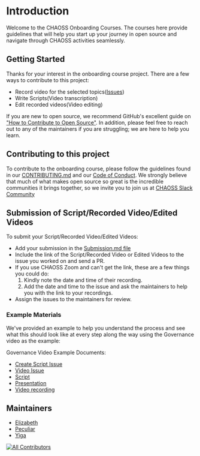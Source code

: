 # Introduction

Welcome to the CHAOSS Onboarding Courses. The courses here provide guidelines that will help you start up your journey in open source and navigate through CHAOSS activities seamlessly.

## Getting Started

Thanks for your interest in the onboarding course project. There are a few ways to contribute to this project:

*   Record video for the selected topics([Issues](https://github.com/chaoss/education/issues))
*   Write Scripts(Video transcription)
*   Edit recorded videos(Video editing)

If you are new to open source, we recommend GitHub's excellent guide on ["How to Contribute to Open Source"](https://kcd.im/pull-request). In addition, please feel free to reach out to any of the maintainers if you are struggling; we are here to help you learn.

## Contributing to this project

To contribute to the onboarding course, please follow the guidelines found in our [CONTRIBUTING.md](https://github.com/chaoss/education/blob/main/Contributing.md) and our [Code of Conduct](https://github.com/chaoss/.github/blob/main/CODE_OF_CONDUCT.md).   We strongly believe that much of what makes open source so great is the incredible communities it brings together, so we invite you to join us at [CHAOSS Slack Community](https://join.slack.com/t/chaoss-workspace/shared_invite/zt-28p56bayt-67TRjdA4yJWQmUd4hCzULg)


## Submission of Script/Recorded Video/Edited Videos 

To submit your Script/Recorded Video/Edited Videos:
- Add your submission in the [Submission.md file](https://github.com/chaoss/education/blob/main/Submission.md)
- Include the link of the Script/Recorded Video or Edited Videos to the issue you worked on and send a PR.
- If you use CHAOSS Zoom and can't get the link, these are a few things you could do:
  1. Kindly note the date and time of their recording.
  2. Add the date and time to the issue and ask the maintainers to help you with the link to your recordings.
- Assign the issues to the maintainers for review.

### Example Materials

We've provided an example to help you understand the process and see what this should look like at every step along the way using the Governance video as the example:

Governance Video Example Documents:
- [Create Script Issue](https://github.com/chaoss/education/issues/37)
- [Video Issue](https://github.com/chaoss/education/issues/50)
- [Script](https://docs.google.com/document/d/1xl5Mi0YKTF-hr44Wf7TK3Zv5bKARw_eY6PERx2YVr0M/preview)
- [Presentation](https://docs.google.com/presentation/d/1yRONCzo0hP0xl-K-5ZDmeM_4wX7xHosZcc6dQic1gJ8/preview)
- [Video recording](https://zoom.us/rec/share/JAzEpdmirE0vHWNKnvvffH-SXwP1oB1tfKmFkx4lkxFnvstgFTXCEEsHvPKBr4-V.WZ4NAVJeVxAkdnGF)

## Maintainers

*   [Elizabeth](https://github.com/ElizabethN)
*   [Peculiar](https://github.com/peculiaruc)
*   [Yiga](https://github.com/yigakpoa)

[![All Contributors](https://img.shields.io/badge/all_contributors-4-orange.svg?style=flat-square)](#contributors-)

<!-- ALL-CONTRIBUTORS-BADGE:END -->
